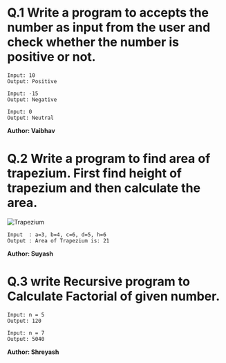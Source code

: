 # Q.1 Write a program to accepts the number as input from the user and check whether the number is positive or not.
```
Input: 10
Output: Positive

Input: -15
Output: Negative

Input: 0
Output: Neutral
```
**Author: Vaibhav**

# Q.2 Write a program to find area of trapezium. First find height of trapezium and then calculate the area.
![Trapezium](https://github.com/RapidCoders/Coding-Practice/assets/101892435/c981ed53-01df-457f-998a-fc41ef1318c7)
```
Input  : a=3, b=4, c=6, d=5, h=6
Output : Area of Trapezium is: 21

```
**Author: Suyash**

# Q.3 write Recursive program to Calculate Factorial of given number.
```
Input: n = 5
Output: 120

Input: n = 7
Output: 5040

```
**Author: Shreyash**
